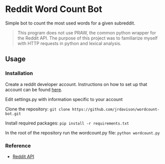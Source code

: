 # Reddit Word Count Bot

Simple bot to count the most used words for a given subreddit.

>This program does not use PRAW, the common python wrapper for the Reddit API. The purpose of this project was to familiarize myself with HTTP requests in python and lexical analysis.

## Usage

### Installation

Create a reddit developer account. Instructions on how to set up that account can be found [here](https://github.com/reddit-archive/reddit/wiki/OAuth2).

Edit settings.py with information specific to your account

Clone the repository: `git clone https://github.com/jrdavison/wordcount-bot.git`

Install required packages: `pip install -r requirements.txt`

In the root of the repository run the wordcount.py file:
`python wordcount.py`
 
### Reference
- [Reddit API](https://www.reddit.com/dev/api/)
